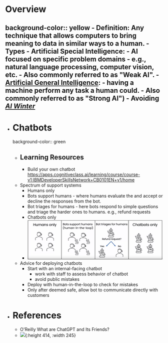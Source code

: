 # Overview
background-color:: yellow
	- Definition: Any technique that allows computers to bring meaning to data in similar ways to a human.
	- **Types**
		- **Artificial Special Intelligence**:
			- AI focused on specific problem domains - e.g., natural language processing, computer vision, etc.
			- Also commonly referred to as "**Weak AI**".
		- **[Artificial General Intelligence](https://en.wikipedia.org/wiki/Artificial_general_intelligence)**:
			- having a machine perform any task a human could.
			- Also commonly referred to as "**Strong AI**")
	- Avoiding [*AI Winter*](https://en.wikipedia.org/wiki/AI_winter)
-
- # Chatbots
  background-color:: green
	- ## Learning Resources
		- Build your own chatbot https://apps.cognitiveclass.ai/learning/course/course-v1:IBMDeveloperSkillsNetwork+CB0101EN+v1/home
	- Spectrum of support systems
		- Humans only
		- Bots support humans - where humans evaluate the and accept or decline the responses from the bot.
		- Bot triages for humans - here bots respond to simple questions and triage the harder ones to humans. e.g., refund requests
		- Chatbots only
		- ![image.png](../assets/image_1702319935998_0.png)
	- Advice for deploying chatbots
		- Start with an internal-facing chatbot
			- work with staff to assess behavior of chatbot
			- avoid public mistakes
		- Deploy with human-in-the-loop to check for mistakes
		- Only after deemed safe, allow bot to communicate directly with customers
- # References
	- O'Reilly What are ChatGPT and Its Friends?
	- ![](https://learning.oreilly.com/api/v2/epubs/urn:orm:book:9781098152604/files/assets/cover.png){:height 414, :width 245}